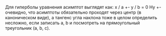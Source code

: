 Для гиперболы уравнения асимптот выглядят как:
x / a +- y / b = 0
Ну +- очевидно, что асимптоты обязательно проходят через центр (в каноническом виде), а тангенс угла наклона тоже в целом определить несложно, если записать a, b и посмотреть на прямоугольный треугольник (a, b, c).
